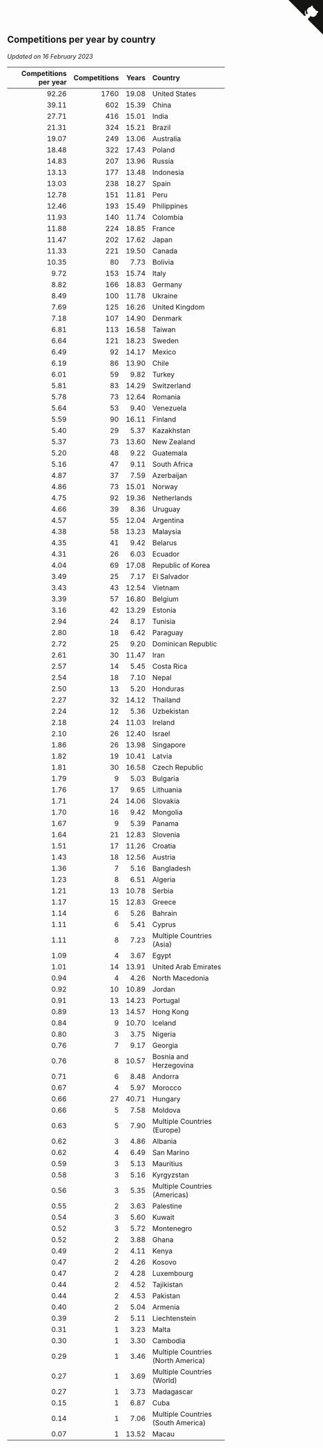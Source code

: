 ## Competitions per year by country

*Updated on 16 February 2023*

| Competitions per year | Competitions | Years | Country |
| ---: | ---: | ---: | :--- |
| 92.26 | 1760 | 19.08 | United States |
| 39.11 | 602 | 15.39 | China |
| 27.71 | 416 | 15.01 | India |
| 21.31 | 324 | 15.21 | Brazil |
| 19.07 | 249 | 13.06 | Australia |
| 18.48 | 322 | 17.43 | Poland |
| 14.83 | 207 | 13.96 | Russia |
| 13.13 | 177 | 13.48 | Indonesia |
| 13.03 | 238 | 18.27 | Spain |
| 12.78 | 151 | 11.81 | Peru |
| 12.46 | 193 | 15.49 | Philippines |
| 11.93 | 140 | 11.74 | Colombia |
| 11.88 | 224 | 18.85 | France |
| 11.47 | 202 | 17.62 | Japan |
| 11.33 | 221 | 19.50 | Canada |
| 10.35 | 80 | 7.73 | Bolivia |
| 9.72 | 153 | 15.74 | Italy |
| 8.82 | 166 | 18.83 | Germany |
| 8.49 | 100 | 11.78 | Ukraine |
| 7.69 | 125 | 16.26 | United Kingdom |
| 7.18 | 107 | 14.90 | Denmark |
| 6.81 | 113 | 16.58 | Taiwan |
| 6.64 | 121 | 18.23 | Sweden |
| 6.49 | 92 | 14.17 | Mexico |
| 6.19 | 86 | 13.90 | Chile |
| 6.01 | 59 | 9.82 | Turkey |
| 5.81 | 83 | 14.29 | Switzerland |
| 5.78 | 73 | 12.64 | Romania |
| 5.64 | 53 | 9.40 | Venezuela |
| 5.59 | 90 | 16.11 | Finland |
| 5.40 | 29 | 5.37 | Kazakhstan |
| 5.37 | 73 | 13.60 | New Zealand |
| 5.20 | 48 | 9.22 | Guatemala |
| 5.16 | 47 | 9.11 | South Africa |
| 4.87 | 37 | 7.59 | Azerbaijan |
| 4.86 | 73 | 15.01 | Norway |
| 4.75 | 92 | 19.36 | Netherlands |
| 4.66 | 39 | 8.36 | Uruguay |
| 4.57 | 55 | 12.04 | Argentina |
| 4.38 | 58 | 13.23 | Malaysia |
| 4.35 | 41 | 9.42 | Belarus |
| 4.31 | 26 | 6.03 | Ecuador |
| 4.04 | 69 | 17.08 | Republic of Korea |
| 3.49 | 25 | 7.17 | El Salvador |
| 3.43 | 43 | 12.54 | Vietnam |
| 3.39 | 57 | 16.80 | Belgium |
| 3.16 | 42 | 13.29 | Estonia |
| 2.94 | 24 | 8.17 | Tunisia |
| 2.80 | 18 | 6.42 | Paraguay |
| 2.72 | 25 | 9.20 | Dominican Republic |
| 2.61 | 30 | 11.47 | Iran |
| 2.57 | 14 | 5.45 | Costa Rica |
| 2.54 | 18 | 7.10 | Nepal |
| 2.50 | 13 | 5.20 | Honduras |
| 2.27 | 32 | 14.12 | Thailand |
| 2.24 | 12 | 5.36 | Uzbekistan |
| 2.18 | 24 | 11.03 | Ireland |
| 2.10 | 26 | 12.40 | Israel |
| 1.86 | 26 | 13.98 | Singapore |
| 1.82 | 19 | 10.41 | Latvia |
| 1.81 | 30 | 16.58 | Czech Republic |
| 1.79 | 9 | 5.03 | Bulgaria |
| 1.76 | 17 | 9.65 | Lithuania |
| 1.71 | 24 | 14.06 | Slovakia |
| 1.70 | 16 | 9.42 | Mongolia |
| 1.67 | 9 | 5.39 | Panama |
| 1.64 | 21 | 12.83 | Slovenia |
| 1.51 | 17 | 11.26 | Croatia |
| 1.43 | 18 | 12.56 | Austria |
| 1.36 | 7 | 5.16 | Bangladesh |
| 1.23 | 8 | 6.51 | Algeria |
| 1.21 | 13 | 10.78 | Serbia |
| 1.17 | 15 | 12.83 | Greece |
| 1.14 | 6 | 5.26 | Bahrain |
| 1.11 | 6 | 5.41 | Cyprus |
| 1.11 | 8 | 7.23 | Multiple Countries (Asia) |
| 1.09 | 4 | 3.67 | Egypt |
| 1.01 | 14 | 13.91 | United Arab Emirates |
| 0.94 | 4 | 4.26 | North Macedonia |
| 0.92 | 10 | 10.89 | Jordan |
| 0.91 | 13 | 14.23 | Portugal |
| 0.89 | 13 | 14.57 | Hong Kong |
| 0.84 | 9 | 10.70 | Iceland |
| 0.80 | 3 | 3.75 | Nigeria |
| 0.76 | 7 | 9.17 | Georgia |
| 0.76 | 8 | 10.57 | Bosnia and Herzegovina |
| 0.71 | 6 | 8.48 | Andorra |
| 0.67 | 4 | 5.97 | Morocco |
| 0.66 | 27 | 40.71 | Hungary |
| 0.66 | 5 | 7.58 | Moldova |
| 0.63 | 5 | 7.90 | Multiple Countries (Europe) |
| 0.62 | 3 | 4.86 | Albania |
| 0.62 | 4 | 6.49 | San Marino |
| 0.59 | 3 | 5.13 | Mauritius |
| 0.58 | 3 | 5.16 | Kyrgyzstan |
| 0.56 | 3 | 5.35 | Multiple Countries (Americas) |
| 0.55 | 2 | 3.63 | Palestine |
| 0.54 | 3 | 5.60 | Kuwait |
| 0.52 | 3 | 5.72 | Montenegro |
| 0.52 | 2 | 3.88 | Ghana |
| 0.49 | 2 | 4.11 | Kenya |
| 0.47 | 2 | 4.26 | Kosovo |
| 0.47 | 2 | 4.28 | Luxembourg |
| 0.44 | 2 | 4.52 | Tajikistan |
| 0.44 | 2 | 4.53 | Pakistan |
| 0.40 | 2 | 5.04 | Armenia |
| 0.39 | 2 | 5.11 | Liechtenstein |
| 0.31 | 1 | 3.23 | Malta |
| 0.30 | 1 | 3.30 | Cambodia |
| 0.29 | 1 | 3.46 | Multiple Countries (North America) |
| 0.27 | 1 | 3.69 | Multiple Countries (World) |
| 0.27 | 1 | 3.73 | Madagascar |
| 0.15 | 1 | 6.87 | Cuba |
| 0.14 | 1 | 7.06 | Multiple Countries (South America) |
| 0.07 | 1 | 13.52 | Macau |


<a href="https://github.com/jonatanklosko/wca_statistics" class="github-corner" aria-label="View source on Github"><svg width="80" height="80" viewBox="0 0 250 250" style="fill:#151513; color:#fff; position: absolute; top: 0; border: 0; right: 0;" aria-hidden="true"><path d="M0,0 L115,115 L130,115 L142,142 L250,250 L250,0 Z"></path><path d="M128.3,109.0 C113.8,99.7 119.0,89.6 119.0,89.6 C122.0,82.7 120.5,78.6 120.5,78.6 C119.2,72.0 123.4,76.3 123.4,76.3 C127.3,80.9 125.5,87.3 125.5,87.3 C122.9,97.6 130.6,101.9 134.4,103.2" fill="currentColor" style="transform-origin: 130px 106px;" class="octo-arm"></path><path d="M115.0,115.0 C114.9,115.1 118.7,116.5 119.8,115.4 L133.7,101.6 C136.9,99.2 139.9,98.4 142.2,98.6 C133.8,88.0 127.5,74.4 143.8,58.0 C148.5,53.4 154.0,51.2 159.7,51.0 C160.3,49.4 163.2,43.6 171.4,40.1 C171.4,40.1 176.1,42.5 178.8,56.2 C183.1,58.6 187.2,61.8 190.9,65.4 C194.5,69.0 197.7,73.2 200.1,77.6 C213.8,80.2 216.3,84.9 216.3,84.9 C212.7,93.1 206.9,96.0 205.4,96.6 C205.1,102.4 203.0,107.8 198.3,112.5 C181.9,128.9 168.3,122.5 157.7,114.1 C157.9,116.9 156.7,120.9 152.7,124.9 L141.0,136.5 C139.8,137.7 141.6,141.9 141.8,141.8 Z" fill="currentColor" class="octo-body"></path></svg></a><style>.github-corner:hover .octo-arm{animation:octocat-wave 560ms ease-in-out}@keyframes octocat-wave{0%,100%{transform:rotate(0)}20%,60%{transform:rotate(-25deg)}40%,80%{transform:rotate(10deg)}}@media (max-width:500px){.github-corner:hover .octo-arm{animation:none}.github-corner .octo-arm{animation:octocat-wave 560ms ease-in-out}}</style>
